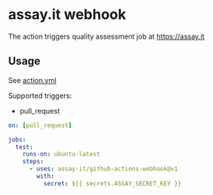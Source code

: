 # assay.it webhook

The action triggers quality assessment job at https://assay.it

## Usage

See [action.yml](action.yml)

Supported triggers:
* pull_request

```yaml
on: [pull_request]

jobs:
  test:
    runs-on: ubuntu-latest
    steps:
      - uses: assay-it/github-actions-webhook@v1
        with:
          secret: ${{ secrets.ASSAY_SECRET_KEY }}
```
